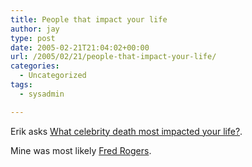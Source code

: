 ```yaml
---
title: People that impact your life
author: jay
type: post
date: 2005-02-21T21:04:02+00:00
url: /2005/02/21/people-that-impact-your-life/
categories:
  - Uncategorized
tags:
  - sysadmin

---
```

Erik asks [What celebrity death most impacted your life?][1].

Mine was most likely [Fred Rogers][2].

 [1]: //nslog.com/archives/2005/02/21/qotd_celebrity_death.php"
 [2]: -fred-rogers"